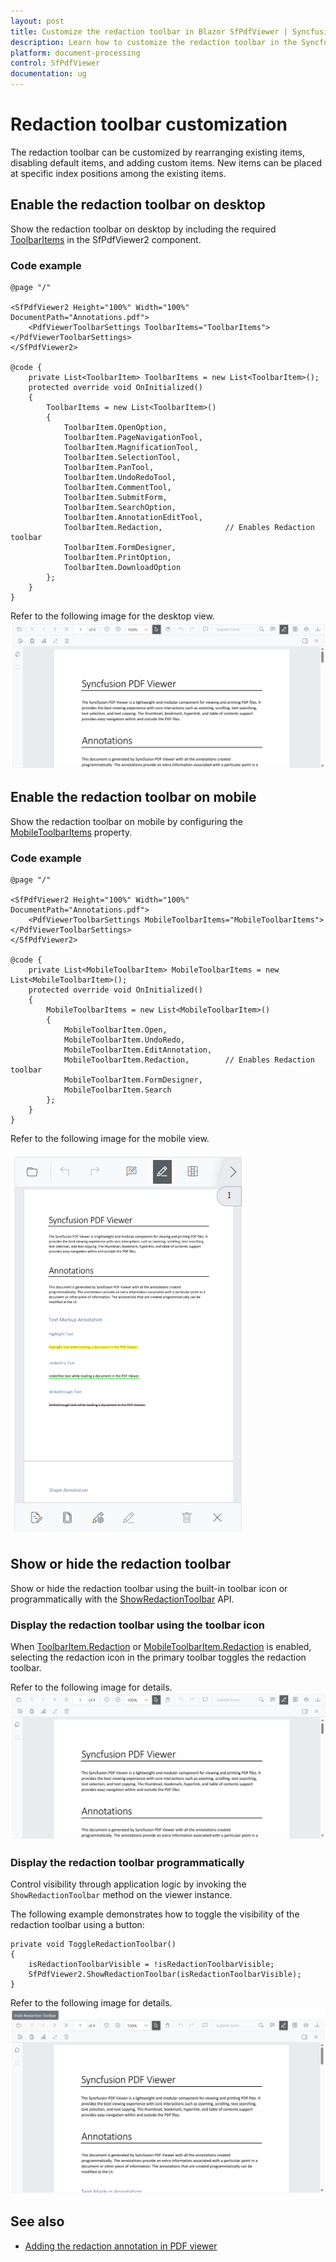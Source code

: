 ```yaml
---
layout: post
title: Customize the redaction toolbar in Blazor SfPdfViewer | Syncfusion
description: Learn how to customize the redaction toolbar in the Syncfusion Blazor SfPdfViewer by showing or hiding default items.
platform: document-processing
control: SfPdfViewer
documentation: ug
---
```


# Redaction toolbar customization

The redaction toolbar can be customized by rearranging existing items, disabling default items, and adding custom items. New items can be placed at specific index positions among the existing items.

## Enable the redaction toolbar on desktop

Show the redaction toolbar on desktop by including the required [ToolbarItems](https://help.syncfusion.com/cr/blazor/Syncfusion.Blazor.SfPdfViewer.ToolbarItem.html) in the SfPdfViewer2 component.

### Code example

```cshtml
@page "/"

<SfPdfViewer2 Height="100%" Width="100%" DocumentPath="Annotations.pdf">
    <PdfViewerToolbarSettings ToolbarItems="ToolbarItems"></PdfViewerToolbarSettings>
</SfPdfViewer2>

@code {
    private List<ToolbarItem> ToolbarItems = new List<ToolbarItem>();
    protected override void OnInitialized()
    {
        ToolbarItems = new List<ToolbarItem>()
        {
            ToolbarItem.OpenOption,
            ToolbarItem.PageNavigationTool,
            ToolbarItem.MagnificationTool,
            ToolbarItem.SelectionTool,
            ToolbarItem.PanTool,
            ToolbarItem.UndoRedoTool,
            ToolbarItem.CommentTool,
            ToolbarItem.SubmitForm,
            ToolbarItem.SearchOption,
            ToolbarItem.AnnotationEditTool,
            ToolbarItem.Redaction,              // Enables Redaction toolbar
            ToolbarItem.FormDesigner,
            ToolbarItem.PrintOption,
            ToolbarItem.DownloadOption
        };
    }
}
```
Refer to the following image for the desktop view.
![Enable redaction toolbar for desktop](../annotation/redaction-annotations-images/enable-redaction-toolbar-for-desktop.png)

## Enable the redaction toolbar on mobile

Show the redaction toolbar on mobile by configuring the [MobileToolbarItems](https://help.syncfusion.com/cr/blazor/Syncfusion.Blazor.SfPdfViewer.MobileToolbarItem.html) property.

### Code example

```cshtml
@page "/"

<SfPdfViewer2 Height="100%" Width="100%" DocumentPath="Annotations.pdf">
    <PdfViewerToolbarSettings MobileToolbarItems="MobileToolbarItems"></PdfViewerToolbarSettings>
</SfPdfViewer2>

@code {
    private List<MobileToolbarItem> MobileToolbarItems = new List<MobileToolbarItem>();
    protected override void OnInitialized()
    {
        MobileToolbarItems = new List<MobileToolbarItem>()
        {
            MobileToolbarItem.Open,
            MobileToolbarItem.UndoRedo,
            MobileToolbarItem.EditAnnotation,
            MobileToolbarItem.Redaction,        // Enables Redaction toolbar
            MobileToolbarItem.FormDesigner,
            MobileToolbarItem.Search
        };
    }
}
```

Refer to the following image for the mobile view.

![Enable redaction toolbar for mobile](../annotation/redaction-annotations-images/mobile-redaction-toolbar.png)

## Show or hide the redaction toolbar

Show or hide the redaction toolbar using the built-in toolbar icon or programmatically with the [ShowRedactionToolbar](https://help.syncfusion.com/cr/blazor/Syncfusion.Blazor.SfPdfViewer.PdfViewerBase.html#Syncfusion_Blazor_SfPdfViewer_PdfViewerBase_ShowRedactionToolbar) API.

### Display the redaction toolbar using the toolbar icon

When [ToolbarItem.Redaction](https://help.syncfusion.com/cr/blazor/Syncfusion.Blazor.SfPdfViewer.ToolbarItem.html#Syncfusion_Blazor_SfPdfViewer_ToolbarItem_Redaction) or [MobileToolbarItem.Redaction](https://help.syncfusion.com/cr/blazor/Syncfusion.Blazor.SfPdfViewer.MobileToolbarItem.html#Syncfusion_Blazor_SfPdfViewer_MobileToolbarItem_Redaction) is enabled, selecting the redaction icon in the primary toolbar toggles the redaction toolbar.

Refer to the following image for details.
![Show redaction toolbar from the primary toolbar](../annotation/redaction-annotations-images/redaction-icon-toolbar.png)

### Display the redaction toolbar programmatically

Control visibility through application logic by invoking the `ShowRedactionToolbar` method on the viewer instance.

The following example demonstrates how to toggle the visibility of the redaction toolbar using a button:

```cshtml
private void ToggleRedactionToolbar()
{
    isRedactionToolbarVisible = !isRedactionToolbarVisible;
    SfPdfViewer2.ShowRedactionToolbar(isRedactionToolbarVisible);
}
```

Refer to the following image for details.
![Programmatically show the Redaction toolbar](../annotation/redaction-annotations-images/show-redaction-toolbar.png)

## See also

* [Adding the redaction annotation in PDF viewer](./annotation/redaction-annotation)